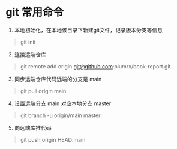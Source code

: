 # git 常用命令 
1. 本地初始化，在本地该目录下新建git文件，记录版本分支等信息
> git init

2. 连接远端仓库
> git remote add origin git@github.com:plumrx/book-report.git

3. 同步远端仓库代码远端的分支是 main 
> git pull origin main 

4. 设置远端分支 main 对应本地分支 master 
> git branch -u origin/main master

5. 向远端库推代码
> git push origin HEAD:main